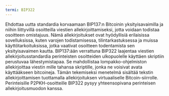 ```yaml
---
termi: BIP322
---
```


Ehdottaa uutta standardia korvaamaan BIP137:n Bitcoinin yksityisavaimilla ja niihin liittyvillä osoitteilla viestien allekirjoittamiseksi, jotta voidaan todistaa osoitteen omistajuus. Nämä allekirjoitukset ovat hyödyllisiä erilaisissa sovelluksissa, kuten varojen todistamisessa, tilintarkastuksessa ja muissa käyttötarkoituksissa, jotka vaativat osoitteen todentamista sen yksityisavaimen kautta. BIP137:ään verrattuna BIP322 laajentaa viestien allekirjoitusstandardia perinteisten osoitteiden ulkopuolelle käyttäen skriptiin perustuvaa lähestymistapaa. Se mahdollistaa lompakko-ohjelmiston allekirjoittaa viestin mille tahansa skriptille, jonka ne voisivat avata käyttääkseen bitcoineja. Tämän tekemiseksi menetelmä sisältää tekstin allekirjoittamisen tuottamalla allekirjoituksen virtuaaliselle Bitcoin-siirrolle. Perinteisille P2PKH-osoitteille BIP322 pysyy yhteensopivana perinteisen allekirjoitusmuodon kanssa.